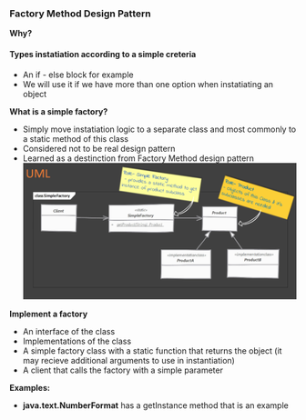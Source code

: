 ### Factory Method Design Pattern
**Why?**
#### Types instatiation according to a simple creteria
- An if - else block for example
- We will use it if we have more than one option when instatiating an object

**What is a simple factory?**
- Simply move instatiation logic to a separate class and most commonly to a static method of this class
- Considered not to be real design pattern
- Learned as a destinction from Factory Method design pattern
![UML](/Files/SimpleFactory.png)

**Implement a factory**
- An interface of the class
- Implementations of the class
- A simple factory class with a static function that returns the object (it may recieve additional arguments to use in instantiation)
- A client that calls the factory with a simple parameter

**Examples:**
- **java.text.NumberFormat** has a getInstance method that is an example